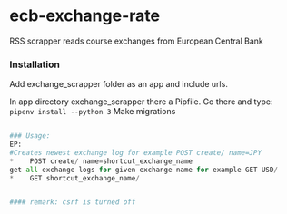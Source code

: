 # ecb-exchange-rate
RSS scrapper reads course exchanges from European Central Bank


### Installation
Add exchange_scrapper folder as an app and include urls. 

In app directory exchange_scrapper there a Pipfile. Go there and type:
```pipenv install --python 3```
Make migrations
```python manage.py migrate'''

### Usage:
EP:
#Creates newest exchange log for example POST create/ name=JPY
*    POST create/ name=shortcut_exchange_name 
get all exchange logs for given exchange name for example GET USD/
*    GET shortcut_exchange_name/ 


#### remark: csrf is turned off

